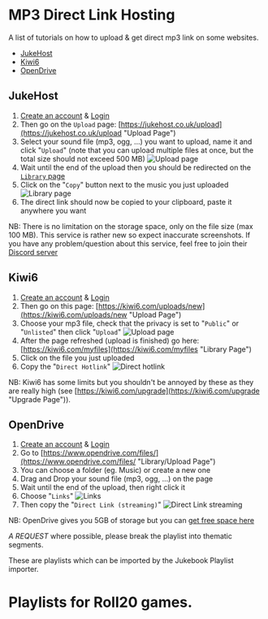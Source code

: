 
# MP3 Direct Link Hosting #

A list of tutorials on how to upload & get direct mp3 link on some websites.

* [JukeHost](#jukehost "JukeHost")
* [Kiwi6](#kiwi6 "Kiwi6")
* [OpenDrive](#opendrive "OpenDrive")

## JukeHost ##
1. [Create an account](https://jukehost.co.uk/register "Register Page") & [Login](https://jukehost.co.uk/login "Login Page")
2. Then go on the `Upload` page: [https://jukehost.co.uk/upload](https://jukehost.co.uk/upload "Upload Page")
3. Select your sound file (mp3, ogg, ...) you want to upload, name it and click "`Upload`" (note that you can upload multiple files at once, but the total size should not exceed 500 MB)
![Upload page](https://i.imgur.com/w73ONA1.png)
4. Wait until the end of the upload then you should be redirected on the [`Library` page](https://jukehost.co.uk/library)
5. Click on the "`Copy`" button next to the music you just uploaded
![Library page](https://i.imgur.com/uWjUsDi.png)
6. The direct link should now be copied to your clipboard, paste it anywhere you want

NB: There is no limitation on the storage space, only on the file size (max 100 MB). This service is rather new so expect inaccurate screenshots.
If you have any problem/question about this service, feel free to join their [Discord server](https://discord.gg/ZUR6Djs "Discord Server")

## Kiwi6 ##

1. [Create an account](https://kiwi6.com/register "Register Page") & [Login](https://kiwi6.com/login "Login Page")
2. Then go on this page: [https://kiwi6.com/uploads/new](https://kiwi6.com/uploads/new "Upload Page")
3. Choose your mp3 file, check that the privacy is set to "`Public`" or "`Unlisted`" then click "`Upload`"
![Upload page](http://i.imgur.com/FMqzetW.png)
4. After the page refreshed (upload is finished) go here: [https://kiwi6.com/myfiles](https://kiwi6.com/myfiles "Library Page")
5. Click on the file you just uploaded
6. Copy the "`Direct Hotlink`"
![Direct hotlink](http://i.imgur.com/FIYDWGu.png)

NB: Kiwi6 has some limits but you shouldn't be annoyed by these as they are really high (see [https://kiwi6.com/upgrade](https://kiwi6.com/upgrade "Upgrade Page")).

## OpenDrive ##

1. [Create an account](https://www.opendrive.com/signup "Register Page") & [Login](https://www.opendrive.com/login "Login Page")
2. Go to [https://www.opendrive.com/files/](https://www.opendrive.com/files/ "Library/Upload Page")
3. You can choose a folder (eg. Music) or create a new one
4. Drag and Drop your sound file (mp3, ogg, ...) on the page
5. Wait until the end of the upload, then right click it
6. Choose "`Links`"
![Links](https://i.imgur.com/7aIN1Wp.png)
7. Then copy the "`Direct Link (streaming)`"
![Direct Link streaming](https://i.imgur.com/KcoKQbL.png)

NB: OpenDrive gives you 5GB of storage but you can [get free space here](https://www.opendrive.com/free "Get Free Space")

*A REQUEST* 
where possible, please break the playlist into thematic segments.

These are playlists which can be imported by the Jukebook Playlist importer.


# Playlists for Roll20 games.

